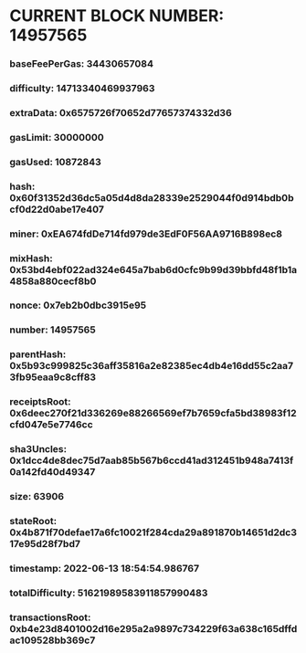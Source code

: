 # CURRENT BLOCK NUMBER: 14957565

### baseFeePerGas: 34430657084
### difficulty: 14713340469937963
### extraData: 0x6575726f70652d77657374332d36
### gasLimit: 30000000
### gasUsed: 10872843
### hash: 0x60f31352d36dc5a05d4d8da28339e2529044f0d914bdb0bcf0d22d0abe17e407
### miner: 0xEA674fdDe714fd979de3EdF0F56AA9716B898ec8
### mixHash: 0x53bd4ebf022ad324e645a7bab6d0cfc9b99d39bbfd48f1b1a4858a880cecf8b0
### nonce: 0x7eb2b0dbc3915e95
### number: 14957565
### parentHash: 0x5b93c999825c36aff35816a2e82385ec4db4e16dd55c2aa73fb95eaa9c8cff83
### receiptsRoot: 0x6deec270f21d336269e88266569ef7b7659cfa5bd38983f12cfd047e5e7746cc
### sha3Uncles: 0x1dcc4de8dec75d7aab85b567b6ccd41ad312451b948a7413f0a142fd40d49347
### size: 63906
### stateRoot: 0x4b871f70defae17a6fc10021f284cda29a891870b14651d2dc317e95d28f7bd7
### timestamp: 2022-06-13 18:54:54.986767
### totalDifficulty: 51621989583911857990483
### transactionsRoot: 0xb4e23d8401002d16e295a2a9897c734229f63a638c165dffdac109528bb369c7
